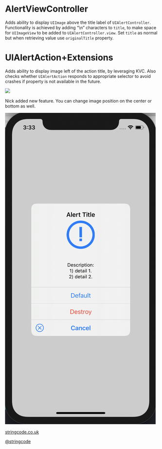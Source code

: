 # AlertViewController

Adds ability to display `UIImage` above the title label of `UIAlertController`.
Functionality is achieved by adding “\n” characters to `title`, to make space
for `UIImageView` to be added to `UIAlertController.view`. Set `title` as
normal but when retrieving value use `originalTitle` property.

# UIAlertAction+Extensions

Adds ability to display image left of the action title, by leveraging KVC.
Also checks whether `UIAlertAction` responds to appropriate selector to
avoid crashes if property is not available in the future.


![](https://github.com/stringcode86/AlertViewController/raw/master/screenshot.png)

Nick added new feature. You can change image position on the center or bottom as well.

![](https://github.com/nick10811/AlertViewController/raw/master/screenshot2.png)

[stringcode.co.uk](http://www.stringcode.co.uk/?p=1156&preview=true)

[@stringcode](https://twitter.com/stringcode)
